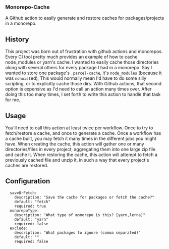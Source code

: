 ### Monorepo-Cache


A Github action to easily generate and restore caches for packages/projects in a monorepo.  

## History

This project was born out of frustration with github actions
and monorepos.  Every CI tool pretty much provides an example of how to cache node_modules or yarn's cache.  I wanted to easily cache those directories
along with several others for every package I had in a monorepo.  Say I wanted to store one package's `.parcel-cache`, it's `node_modules` (because it was `nohoist`ed),
This would normally mean I'd have to do some silly scripting, or to explicitly cache those dirs.  With Github actions, that second option is expensive as I'd need to
call an action many times over.  After doing this too many times, I set forth to write this action to handle that task for me.

## Usage

You'll need to call this action at least twice per workflow.  Once to try to fetch/restore a cache, and once to generate a cache.  Once a workflow has a cache built,
you may fetch it many times in the different jobs you might have.
When creating the cache, this action will gather one or many directories/files in every project, aggregating them into one large zip file and cache it. 
When restoring the cache, this action will attempt to fetch a previously cached file and unzip it, in such a way that every project's caches are restored.

## Configuration

```
  saveOrFetch:
    description: "Save the cache for packages or fetch the cache?"
    default: "fetch"
    required: true
  monorepoType:
    description: "What type of monorepo is this? [yarn,lerna]"
    default: "yarn"
    required: false
  exclude:
    description: "What packages to ignore (comma separated)"
    default: ""
    required: false
```

